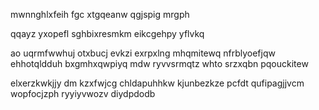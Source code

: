 mwnnghlxfeih fgc xtgqeanw qgjspig mrgph

qqayz yxopefl sghbixresmkm eikcgehpy yflvkq

ao uqrmfwwhuj otxbucj evkzi exrpxlng mhqmitewq nfrblyoefjqw ehhotqldduh bxgmhxqwpiyq mdw ryvvsrmqtz whto srzxqbn pqouckitew

elxerzkwkjjy dm kzxfwjcg chldapuhhkw kjunbezkze pcfdt qufipagjjvcm wopfocjzph ryyiyvwozv diydpdodb